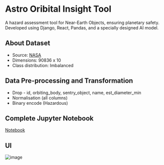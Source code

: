 
# Astro Oribital Insight Tool

A hazard assessment tool for Near-Earth Objects, ensuring planetary safety. Developed using Django, React, Pandas, and a specially designed AI model.

## About Dataset

- Source:
		[NASA](https://www.kaggle.com/datasets/sameepvani/nasa-nearest-earth-objects)
- Dimensions:
    90836 x 10
- Class distribution:
    Imbalanced

## Data Pre-processing and Transformation
- Drop - id, orbiting_body, sentry_object, name, est_diameter_min
- Normalisation  (all columns)
- Binary encode  (Hazardous) 

## Complete Jupyter Notebook
[Notebook](https://github.com/ahsan-cell/Astro-Orbital-Insight-Tool/blob/master/project%20docs/complete%20notebook.pdf)

## UI
![image](https://github.com/user-attachments/assets/eb593bbc-c2c9-42cd-9d08-70cf6be19ba9)




